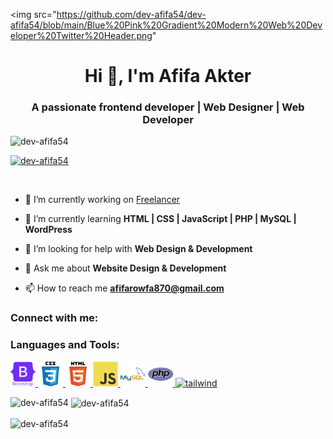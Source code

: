 <img src="https://github.com/dev-afifa54/dev-afifa54/blob/main/Blue%20Pink%20Gradient%20Modern%20Web%20Developer%20Twitter%20Header.png"
<h1 align="center">Hi 👋, I'm Afifa Akter</h1>
<h3 align="center">A passionate frontend developer | Web Designer | Web Developer</h3>

<p align="left"> <img src="https://komarev.com/ghpvc/?username=dev-afifa54&label=Profile%20views&color=0e75b6&style=flat" alt="dev-afifa54" /> </p>

<p align="left"> <a href="https://github.com/ryo-ma/github-profile-trophy"><img src="https://github-profile-trophy.vercel.app/?username=dev-afifa54" alt="dev-afifa54" /></a> </p>

<p align="left"> <a href="https://twitter.com/" target="blank"><img src="https://img.shields.io/twitter/follow/?logo=twitter&style=for-the-badge" alt="" /></a> </p>

- 🔭 I’m currently working on [Freelancer](https://www.freelancer.com/u/devafifa54)

- 🌱 I’m currently learning **HTML | CSS | JavaScript | PHP | MySQL | WordPress**

- 🤝 I’m looking for help with **Web Design & Development**

- 💬 Ask me about **Website Design & Development**

- 📫 How to reach me **afifarowfa870@gmail.com**

<h3 align="left">Connect with me:</h3>
<p align="left">
</p>

<h3 align="left">Languages and Tools:</h3>
<p align="left"> <a href="https://getbootstrap.com" target="_blank" rel="noreferrer"> <img src="https://raw.githubusercontent.com/devicons/devicon/master/icons/bootstrap/bootstrap-plain-wordmark.svg" alt="bootstrap" width="40" height="40"/> </a> <a href="https://www.w3schools.com/css/" target="_blank" rel="noreferrer"> <img src="https://raw.githubusercontent.com/devicons/devicon/master/icons/css3/css3-original-wordmark.svg" alt="css3" width="40" height="40"/> </a> <a href="https://www.w3.org/html/" target="_blank" rel="noreferrer"> <img src="https://raw.githubusercontent.com/devicons/devicon/master/icons/html5/html5-original-wordmark.svg" alt="html5" width="40" height="40"/> </a> <a href="https://developer.mozilla.org/en-US/docs/Web/JavaScript" target="_blank" rel="noreferrer"> <img src="https://raw.githubusercontent.com/devicons/devicon/master/icons/javascript/javascript-original.svg" alt="javascript" width="40" height="40"/> </a> <a href="https://www.mysql.com/" target="_blank" rel="noreferrer"> <img src="https://raw.githubusercontent.com/devicons/devicon/master/icons/mysql/mysql-original-wordmark.svg" alt="mysql" width="40" height="40"/> </a> <a href="https://www.php.net" target="_blank" rel="noreferrer"> <img src="https://raw.githubusercontent.com/devicons/devicon/master/icons/php/php-original.svg" alt="php" width="40" height="40"/> </a> <a href="https://tailwindcss.com/" target="_blank" rel="noreferrer"> <img src="https://www.vectorlogo.zone/logos/tailwindcss/tailwindcss-icon.svg" alt="tailwind" width="40" height="40"/> </a> </p>

<p><img align="left" src="https://github-readme-stats.vercel.app/api/top-langs?username=dev-afifa54&show_icons=true&locale=en&layout=compact" alt="dev-afifa54" /></p>

<p>&nbsp;<img align="center" src="https://github-readme-stats.vercel.app/api?username=dev-afifa54&show_icons=true&locale=en" alt="dev-afifa54" /></p>

<p><img align="center" src="https://github-readme-streak-stats.herokuapp.com/?user=dev-afifa54&" alt="dev-afifa54" /></p>
